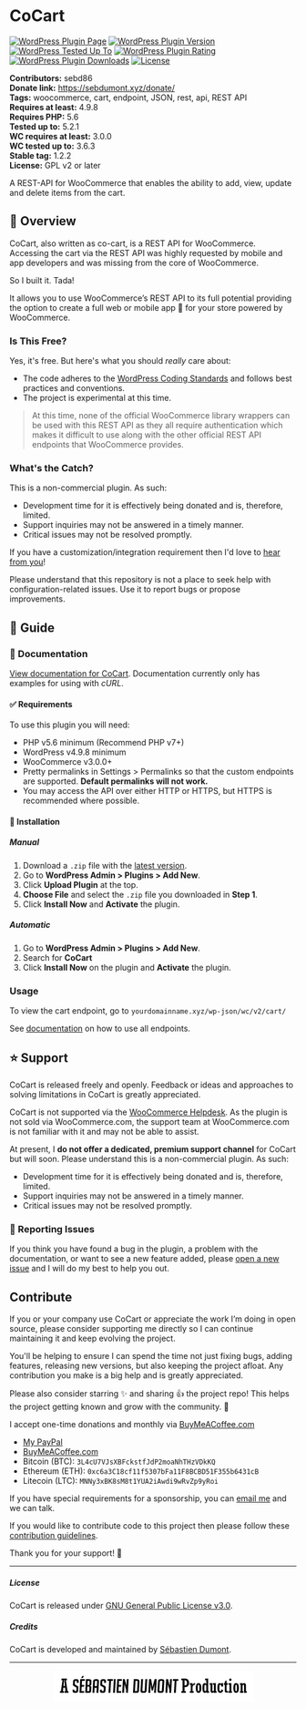# CoCart

[![WordPress Plugin Page](https://img.shields.io/badge/WordPress-%E2%86%92-lightgrey.svg?style=flat-square)](https://wordpress.org/plugins/cart-rest-api-for-woocommerce/)
[![WordPress Plugin Version](https://img.shields.io/wordpress/plugin/v/cart-rest-api-for-woocommerce.svg?style=flat)](https://wordpress.org/plugins/cart-rest-api-for-woocommerce/) 
[![WordPress Tested Up To](https://img.shields.io/wordpress/v/cart-rest-api-for-woocommerce.svg?style=flat)](https://wordpress.org/plugins/cart-rest-api-for-woocommerce/)
[![WordPress Plugin Rating](https://img.shields.io/wordpress/plugin/r/cart-rest-api-for-woocommerce.svg)](https://wordpress.org/plugins/cart-rest-api-for-woocommerce/#reviews)
[![WordPress Plugin Downloads](https://img.shields.io/wordpress/plugin/dt/cart-rest-api-for-woocommerce.svg)](https://wordpress.org/plugins/cart-rest-api-for-woocommerce/)
[![License](https://img.shields.io/badge/license-GPL--3.0%2B-red.svg)](https://github.com/co-cart/co-cart/blob/master/LICENSE.md)

**Contributors:** sebd86  
**Donate link:** https://sebdumont.xyz/donate/  
**Tags:** woocommerce, cart, endpoint, JSON, rest, api, REST API  
**Requires at least:** 4.9.8  
**Requires PHP:** 5.6  
**Tested up to:** 5.2.1  
**WC requires at least:** 3.0.0  
**WC tested up to:** 3.6.3  
**Stable tag:** 1.2.2  
**License:** GPL v2 or later  

A REST-API for WooCommerce that enables the ability to add, view, update and delete items from the cart.

## 🔔 Overview

CoCart, also written as co-cart, is a REST API for WooCommerce. Accessing the cart via the REST API was highly requested by mobile and app developers and was missing from the core of WooCommerce.

So I built it. Tada!

It allows you to use WooCommerce’s REST API to its full potential providing the option to create a full web or mobile app 📱 for your store powered by WooCommerce.

### Is This Free?

Yes, it's free. But here's what you should _really_ care about:

* The code adheres to the [WordPress Coding Standards](https://codex.wordpress.org/WordPress_Coding_Standards) and follows best practices and conventions.
* The project is experimental at this time.

> At this time, none of the official WooCommerce library wrappers can be used with this REST API as they all require authentication which makes it difficult to use along with the other official REST API endpoints that WooCommerce provides.

### What's the Catch?

This is a non-commercial plugin. As such:

* Development time for it is effectively being donated and is, therefore, limited.
* Support inquiries may not be answered in a timely manner.
* Critical issues may not be resolved promptly.

If you have a customization/integration requirement then I'd love to [hear from you](mailto:mailme@sebastiendumont.com)!

Please understand that this repository is not a place to seek help with configuration-related issues. Use it to report bugs or propose improvements.

## 📘 Guide

### 📖 Documentation

[View documentation for CoCart](https://co-cart.github.io/co-cart-docs/). Documentation currently only has examples for using with _cURL_.

#### ✅ Requirements

To use this plugin you will need:

* PHP v5.6 minimum (Recommend PHP v7+)
* WordPress v4.9.8 minimum
* WooCommerce v3.0.0+
* Pretty permalinks in Settings > Permalinks so that the custom endpoints are supported. **Default permalinks will not work.**
* You may access the API over either HTTP or HTTPS, but HTTPS is recommended where possible.

#### 💽 Installation

##### Manual

1. Download a `.zip` file with the [latest version](https://github.com/co-cart/co-cart/releases).
2. Go to **WordPress Admin > Plugins > Add New**.
3. Click **Upload Plugin** at the top.
4. **Choose File** and select the `.zip` file you downloaded in **Step 1**.
5. Click **Install Now** and **Activate** the plugin.

##### Automatic

1. Go to **WordPress Admin > Plugins > Add New**.
2. Search for **CoCart**
3. Click **Install Now** on the plugin and **Activate** the plugin.

### Usage

To view the cart endpoint, go to `yourdomainname.xyz/wp-json/wc/v2/cart/`

See [documentation](#-documentation) on how to use all endpoints.

## ⭐ Support

CoCart is released freely and openly. Feedback or ideas and approaches to solving limitations in CoCart is greatly appreciated.

CoCart is not supported via the [WooCommerce Helpdesk](https://woocommerce.com/). As the plugin is not sold via WooCommerce.com, the support team at WooCommerce.com is not familiar with it and may not be able to assist.

At present, I **do not offer a dedicated, premium support channel** for CoCart but will soon. Please understand this is a non-commercial plugin. As such:

* Development time for it is effectively being donated and is, therefore, limited.
* Support inquiries may not be answered in a timely manner.
* Critical issues may not be resolved promptly.

### 📝 Reporting Issues

If you think you have found a bug in the plugin, a problem with the documentation, or want to see a new feature added, please [open a new issue](https://github.com/co-cart/co-cart/issues/new) and I will do my best to help you out.

## Contribute

If you or your company use CoCart or appreciate the work I’m doing in open source, please consider supporting me directly so I can continue maintaining it and keep evolving the project.

You'll be helping to ensure I can spend the time not just fixing bugs, adding features, releasing new versions, but also keeping the project afloat. Any contribution you make is a big help and is greatly appreciated.

Please also consider starring ✨ and sharing 👍 the project repo! This helps the project getting known and grow with the community. 🙏

I accept one-time donations and monthly via [BuyMeACoffee.com](https://www.buymeacoffee.com/sebastien)

* [My PayPal](https://www.paypal.me/codebreaker)
* [BuyMeACoffee.com](https://www.buymeacoffee.com/sebastien)
* Bitcoin (BTC): `3L4cU7VJsXBFckstfJdP2moaNhTHzVDkKQ`
* Ethereum (ETH): `0xc6a3C18cf11f5307bFa11F8BCBD51F355b6431cB`
* Litecoin (LTC): `MNNy3xBK8sM8t1YUA2iAwdi9wRvZp9yRoi`

<!--
Need to work on how to support monthly donations. Once I have figured it out, share details here.
-->
If you have special requirements for a sponsorship, you can [email me](mailto:mailme@sebastiendumont.com) and we can talk.

<!--
Uncomment this part once the project has a least one supporter.
[See all my amazing supports](#supporters) 🌟
-->

If you would like to contribute code to this project then please follow these [contribution guidelines](https://github.com/co-cart/co-cart/blob/master/CONTRIBUTING.md).

Thank you for your support! 🙌

<!--
## Supporters

> No supporters yet! 🔒
-->

---

##### License

CoCart is released under [GNU General Public License v3.0](http://www.gnu.org/licenses/gpl-3.0.html).

##### Credits

CoCart is developed and maintained by [Sébastien Dumont](https://github.com/seb86).

---

<p align="center">
	<img src="https://raw.githubusercontent.com/seb86/my-open-source-readme-template/master/a-sebastien-dumont-production.png" width="353">
</p>
